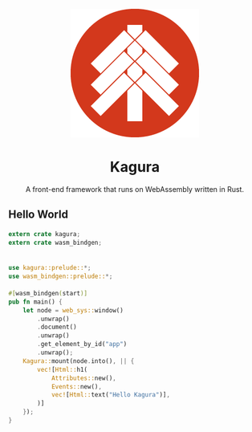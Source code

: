 <div align="center">

![logo](kagura.png)

# Kagura

A front-end framework that runs on WebAssembly written in Rust.

</div>

## Hello World

```rust
extern crate kagura;
extern crate wasm_bindgen;


use kagura::prelude::*;
use wasm_bindgen::prelude::*;

#[wasm_bindgen(start)]
pub fn main() {
    let node = web_sys::window()
        .unwrap()
        .document()
        .unwrap()
        .get_element_by_id("app")
        .unwrap();
    Kagura::mount(node.into(), || {
        vec![Html::h1(
            Attributes::new(),
            Events::new(),
            vec![Html::text("Hello Kagura")],
        )]
    });
}
```
